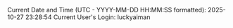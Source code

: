 Current Date and Time (UTC - YYYY-MM-DD HH:MM:SS formatted): 2025-10-27 23:28:54
Current User's Login: luckyaiman
